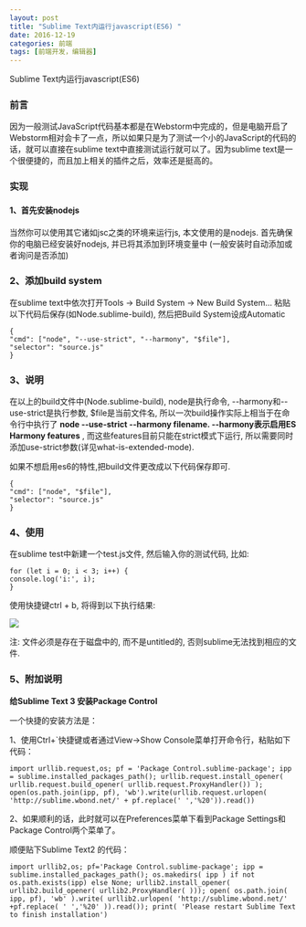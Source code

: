 ```yaml
---
layout: post
title: "Sublime Text内运行javascript(ES6) "
date: 2016-12-19
categories: 前端
tags: [前端开发，编辑器]
---
```


Sublime Text内运行javascript(ES6)

<!-- more -->

### 前言 

因为一般测试JavaScript代码基本都是在Webstorm中完成的，但是电脑开启了Webstorm相对会卡了一点，所以如果只是为了测试一个小的JavaScript的代码的话，就可以直接在sublime text中直接测试运行就可以了。因为sublime text是一个很便捷的，而且加上相关的插件之后，效率还是挺高的。

### 实现

#### 1、首先安装nodejs

当然你可以使用其它诸如jsc之类的环境来运行js, 本文使用的是nodejs. 首先确保你的电脑已经安装好nodejs, 并已将其添加到环境变量中 (一般安装时自动添加或者询问是否添加)

### 2、添加build system

在sublime text中依次打开Tools -> Build System -> New Build System... 粘贴以下代码后保存(如Node.sublime-build), 然后把Build System设成Automatic

    {
    "cmd": ["node", "--use-strict", "--harmony", "$file"],
    "selector": "source.js"
    }   

### 3、说明

在以上的build文件中(Node.sublime-build), node是执行命令, --harmony和--use-strict是执行参数, $file是当前文件名, 所以一次build操作实际上相当于在命令行中执行了 **node --use-strict --harmony filename. --harmony表示启用ES Harmony features** , 而这些features目前只能在strict模式下运行, 所以需要同时添加use-strict参数(详见what-is-extended-mode).

如果不想启用es6的特性,把build文件更改成以下代码保存即可.

    {
    "cmd": ["node", "$file"],
    "selector": "source.js"
    }

### 4、使用
在sublime test中新建一个test.js文件, 然后输入你的测试代码, 比如:

    for (let i = 0; i < 3; i++) {
    console.log('i:', i);
    }

使用快捷键ctrl + b, 将得到以下执行结果:

![](http://oq2sjn05e.bkt.clouddn.com/2016-12-22-FEW-Sublime%20Text%203%20-1.png)

注: 文件必须是存在于磁盘中的, 而不是untitled的, 否则sublime无法找到相应的文件.


### 5、附加说明

**给Sublime Text 3 安装Package Control**

一个快捷的安装方法是：

1、使用Ctrl+`快捷键或者通过View->Show Console菜单打开命令行，粘贴如下代码：

    import urllib.request,os; pf = 'Package Control.sublime-package'; ipp = sublime.installed_packages_path(); urllib.request.install_opener( urllib.request.build_opener( urllib.request.ProxyHandler()) ); open(os.path.join(ipp, pf), 'wb').write(urllib.request.urlopen( 'http://sublime.wbond.net/' + pf.replace(' ','%20')).read())  

2、如果顺利的话，此时就可以在Preferences菜单下看到Package Settings和Package Control两个菜单了。

顺便贴下Sublime Text2 的代码：

    import urllib2,os; pf='Package Control.sublime-package'; ipp = sublime.installed_packages_path(); os.makedirs( ipp ) if not os.path.exists(ipp) else None; urllib2.install_opener( urllib2.build_opener( urllib2.ProxyHandler( ))); open( os.path.join( ipp, pf), 'wb' ).write( urllib2.urlopen( 'http://sublime.wbond.net/' +pf.replace( ' ','%20' )).read()); print( 'Please restart Sublime Text to finish installation')  